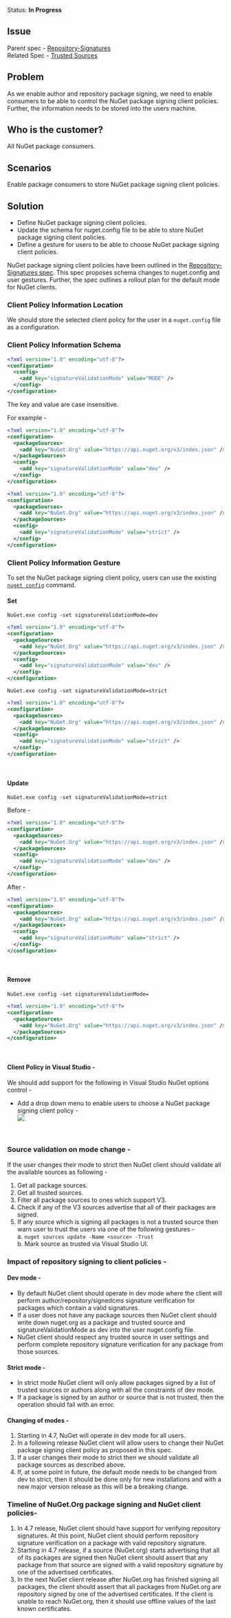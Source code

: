 Status: **In Progress**

## Issue
Parent spec - [Repository-Signatures](https://github.com/NuGet/Home/wiki/Repository-Signatures)  
Related Spec - [Trusted Sources](https://github.com/NuGet/Home/wiki/%5BSpec%5D-NuGet-Config-schema-changes-to-enable-repository-signatures)

## Problem
As we enable author and repository package signing, we need to enable consumers to be able to control the NuGet package signing client policies. Further, the information needs to be stored into the users machine.

## Who is the customer?
All NuGet package consumers.

## Scenarios
Enable package consumers to store NuGet package signing client policies.

## Solution
* Define NuGet package signing client policies.
* Update the schema for nuget.config file to be able to store NuGet package signing client policies.
* Define a gesture for users to be able to choose NuGet package signing client policies.

NuGet package signing client policies have been outlined in the [Repository-Signatures spec](https://github.com/NuGet/Home/wiki/Repository-Signatures#client-policies). This spec proposes schema changes to nuget.config and user gestures. Further, the spec outlines a rollout plan for the default mode for NuGet clients.

### Client Policy Information Location
We should store the selected client policy for the user in a `nuget.config` file as a configuration.

### Client Policy Information Schema

```xml
<?xml version="1.0" encoding="utf-8"?>
<configuration>
  <config>
    <add key="signatureValidationMode" value="MODE" />
  </config>
</configuration>
```
The key and value are case insensitive. 

For example -
```xml
<?xml version="1.0" encoding="utf-8"?>
<configuration>
  <packageSources>
    <add key="NuGet.Org" value="https://api.nuget.org/v3/index.json" />
  </packageSources>
  <config>
    <add key="signatureValidationMode" value="dev" />
  </config>
</configuration>
```

```xml
<?xml version="1.0" encoding="utf-8"?>
<configuration>
  <packageSources>
    <add key="NuGet.Org" value="https://api.nuget.org/v3/index.json" />
  </packageSources>
  <config>
    <add key="signatureValidationMode" value="strict" />
  </config>
</configuration>
```

### Client Policy Information Gesture
To set the NuGet package signing client policy, users can use the existing [`nuget config`](https://docs.microsoft.com/en-us/nuget/tools/cli-ref-config) command.
<br/>

#### Set 

`NuGet.exe config -set signatureValidationMode=dev`

```xml
<?xml version="1.0" encoding="utf-8"?>
<configuration>
  <packageSources>
    <add key="NuGet.Org" value="https://api.nuget.org/v3/index.json" />
  </packageSources>
  <config>
    <add key="signatureValidationMode" value="dev" />
  </config>
</configuration>
```

`NuGet.exe config -set signatureValidationMode=strict`

```xml
<?xml version="1.0" encoding="utf-8"?>
<configuration>
  <packageSources>
    <add key="NuGet.Org" value="https://api.nuget.org/v3/index.json" />
  </packageSources>
  <config>
    <add key="signatureValidationMode" value="strict" />
  </config>
</configuration>
```
<br/>

#### Update 

`NuGet.exe config -set signatureValidationMode=strict`

Before -
```xml
<?xml version="1.0" encoding="utf-8"?>
<configuration>
  <packageSources>
    <add key="NuGet.Org" value="https://api.nuget.org/v3/index.json" />
  </packageSources>
  <config>
    <add key="signatureValidationMode" value="dev" />
  </config>
</configuration>
```
After -
```xml
<?xml version="1.0" encoding="utf-8"?>
<configuration>
  <packageSources>
    <add key="NuGet.Org" value="https://api.nuget.org/v3/index.json" />
  </packageSources>
  <config>
    <add key="signatureValidationMode" value="strict" />
  </config>
</configuration>
```
<br/>

#### Remove 

`NuGet.exe config -set signatureValidationMode=`

```xml
<?xml version="1.0" encoding="utf-8"?>
<configuration>
  <packageSources>
    <add key="NuGet.Org" value="https://api.nuget.org/v3/index.json" />
  </packageSources>
</configuration>
``` 
<br/>

#### Client Policy in Visual Studio -
We should add support for the following in Visual Studio NuGet options control - 

* Add a drop down menu to enable users to choose a NuGet package signing client policy -  
![](https://github.com/NuGet/Home/blob/dev/resources/signing/client%20policy%20selection.png)
<br/>


### Source validation on mode change - 
If the user changes their mode to strict then NuGet client should validate all the available sources as following - 
1. Get all package sources.
2. Get all trusted sources.
3. Filter all package sources to ones which support V3.
4. Check if any of the V3 sources advertise that all of their packages are signed.
5. If any source which is signing all packages is not a trusted source then warn user to trust the users via one of the following gestures -  
a. `nuget sources update -Name <source> -Trust`  
b. Mark source as trusted via Visual Studio UI.


###  Impact of repository signing to client policies - 

#### Dev mode -
* By default NuGet client should operate in dev mode where the client will perform author/repository/signedcms signature verification for packages which contain a valid signatures.  
* If a user does not have any package sources then NuGet client should write down nuget.org as a package and trusted source and signatureValidationMode as dev into the user nuget.config file.
* NuGet client should respect any trusted source in user settings and perform complete repository signature verification for any package from those sources.

#### Strict mode -
* In strict mode NuGet client will only allow packages signed by a list of trusted sources or authors along with all the constraints of dev mode.
* If a package is signed by an author or source that is not trusted, then the operation should fail with an error.

#### Changing of modes - 
1. Starting in 4.7, NuGet will operate in dev mode for all users.
2. In a following release NuGet client will allow users to change their NuGet package signing client policy as proposed in this spec.
3. If a user changes their mode to strict then we should validate all package sources as described above.
4. If, at some point in future, the default mode needs to be changed from dev to strict, then it should be done only for new installations and with a new major version release as this will be a breaking change.

### Timeline of NuGet.Org package signing and NuGet client policies- 
1. In 4.7 release, NuGet client should have support for verifying repository signatures. At this point, NuGet client should perform repository signature verification on a package with valid repository signature.
2. Starting in 4.7 release, if a source (NuGet.org) starts advertising that all of its packages are signed then NuGet client should assert that any package from that source are signed with a valid repository signature by one of the advertised certificates.
3. In the next NuGet client release after NuGet.org has finished signing all packages, the client should assert that all packages from NuGet.org are repository signed by one of the advertised certificates. If the client is unable to reach NuGet.org, then it should use offline values of the last known certificates.